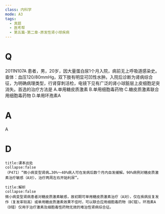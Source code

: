 ```yaml
---
class: 内科学
mode: A3
tags:
  - 真题
  - 医考帮
  - 第五篇-第二章-原发性肾小球疾病
---
```


# Q
2011N107A 患者，男，20岁，因大量蛋白尿1个月入院，病前无上呼吸道感染史。查体：血压120/80mmHg，双下肢有明显可凹性水肿。入院后诊断为肾病综合征，为明确病理类型，行肾穿刺活检，电镜下见有广泛的肾小球脏层上皮细胞足突消失。首选的治疗方法是
A.单用糖皮质激素
B.单用细胞毒药物
C.糖皮质激素联合用细胞毒药物
D.单用环孢素A

# A
A
# D
```ad-note
title:课本出处
collapse:false
（P471）“微小病变型肾病…30%～40%病人可在发病后数个月内自发缓解。90%病例对糖皮质激素治疗敏感（A对），治疗两周左右开始利尿”。
```

```ad-summary
title:解析
collapse:false
微小病变型肾病患者对糖皮质激素敏感，故初期可单用糖皮质激素治疗（A对），仅在疾病反复发作（复发率较高）或单用糖皮质激素效果不佳时，可以联合应用细胞毒药物（BC错）。环孢素A（D错）仅用于治疗激素及细胞毒性药物无效的难治性肾病综合征。
```


